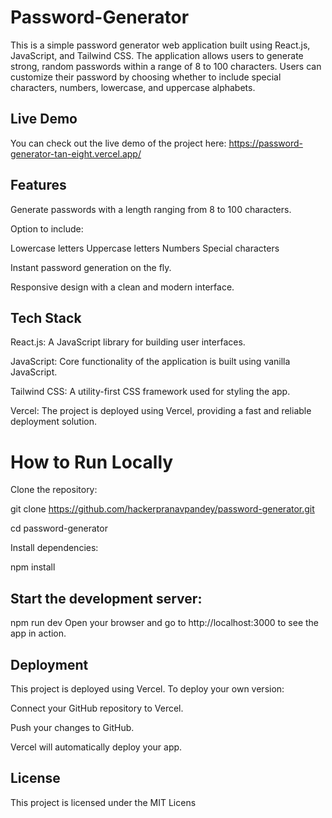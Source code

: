# Password-Generator

This is a simple password generator web application built using React.js, JavaScript, and Tailwind CSS. The application allows users to generate strong, random passwords within a range of 8 to 100 characters. Users can customize their password by choosing whether to include special characters, numbers, lowercase, and uppercase alphabets.


## Live Demo

You can check out the live demo of the project here: https://password-generator-tan-eight.vercel.app/

## Features
Generate passwords with a length ranging from 8 to 100 characters.

Option to include:

Lowercase letters
Uppercase letters
Numbers
Special characters

Instant password generation on the fly.

Responsive design with a clean and modern interface.

## Tech Stack
 React.js: A JavaScript library for building user interfaces.
 
 JavaScript: Core functionality of the application is built using vanilla JavaScript.
 
 Tailwind CSS: A utility-first CSS framework used for styling the app.
 
 Vercel: The project is deployed using Vercel, providing a fast and reliable deployment solution.

# How to Run Locally

Clone the repository:

git clone https://github.com/hackerpranavpandey/password-generator.git

cd password-generator

Install dependencies:

npm install

## Start the development server:

npm run dev
Open your browser and go to http://localhost:3000 to see the app in action.

## Deployment

This project is deployed using Vercel. To deploy your own version:

Connect your GitHub repository to Vercel.

Push your changes to GitHub.

Vercel will automatically deploy your app.

## License
This project is licensed under the MIT Licens
